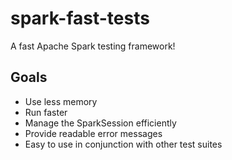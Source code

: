 # spark-fast-tests

A fast Apache Spark testing framework!

## Goals

* Use less memory
* Run faster
* Manage the SparkSession efficiently
* Provide readable error messages
* Easy to use in conjunction with other test suites

